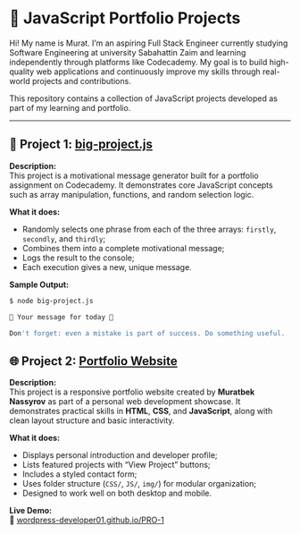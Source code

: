 # 💼 JavaScript Portfolio Projects

Hi! My name is Murat. I’m an aspiring Full Stack Engineer currently studying Software Engineering at university Sabahattin Zaim and learning independently through platforms like Codecademy. My goal is to build high-quality web applications and continuously improve my skills through real-world projects and contributions.

This repository contains a collection of JavaScript projects developed as part of my learning and portfolio.

---

## 🌟 Project 1: [big-project.js](https://github.com/wordpress-developer01/code-projects/blob/main/big-project.js)


**Description:**  
This project is a motivational message generator built for a portfolio assignment on Codecademy. It demonstrates core JavaScript concepts such as array manipulation, functions, and random selection logic.

**What it does:**
- Randomly selects one phrase from each of the three arrays: `firstly`, `secondly`, and `thirdly`;
- Combines them into a complete motivational message;
- Logs the result to the console;
- Each execution gives a new, unique message.

**Sample Output:**

```bash
$ node big-project.js

🌟 Your message for today 🌟

Don't forget: even a mistake is part of success. Do something useful.
```

## 🌐 Project 2: [Portfolio Website](https://github.com/wordpress-developer01/PRO-1)

**Description:**  
This project is a responsive portfolio website created by **Muratbek Nassyrov** as part of a personal web development showcase. It demonstrates practical skills in **HTML**, **CSS**, and **JavaScript**, along with clean layout structure and basic interactivity.

**What it does:**
- Displays personal introduction and developer profile;
- Lists featured projects with “View Project” buttons;
- Includes a styled contact form;
- Uses folder structure (`CSS/`, `JS/`, `img/`) for modular organization;
- Designed to work well on both desktop and mobile.

**Live Demo:**  
🔗 [wordpress-developer01.github.io/PRO-1](https://wordpress-developer01.github.io/PRO-1)






